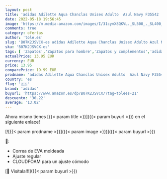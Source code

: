 ```yaml
---
layout: post
title: 'adidas Adilette Aqua Chanclas Unisex Adulto  Azul Navy F35542  42 EU'
date: 2022-05-18 19:56:45
image: 'https://m.media-amazon.com/images/I/31cymX8QKVL._SL500_._SL400_.jpg'
comments: true
category: ofertas
author: 'tole.es'
slug: 'B07K2JSVCX-es adidas Adilette Aqua Chanclas Unisex Adulto Azul Navy...'
sku: 'B07K2JSVCX-es'
tags: [ 'Zapatos','Zapatos para hombre','Zapatos y complementos','adidas','chanclas','🇪🇸', ]
actualPrice: 13.95 EUR
currency: EUR
price: 13.95
comparePrice: 19.99 EUR
prodname: 'adidas Adilette Aqua Chanclas Unisex Adulto  Azul Navy F35542  42 EU'
country: 'es'
flag: '🇪🇸'
brand: 'adidas'
buyurl: 'https://www.amazon.es/dp/B07K2JSVCX/?tag=tolees-21'
descuento: '30.22'
average: '13.02'
---
```


Ahora mismo tienes [{{< param title >}}]({{< param buyurl >}}) en el siguiente enlace!

[![{{< param prodname >}}]({{< param image >}})]({{< param buyurl >}})

🔎:

- Correa de EVA moldeada
- Ajuste regular
- CLOUDFOAM para un ajuste cómodo

[🛒 Visítala!!!]({{< param buyurl >}})
